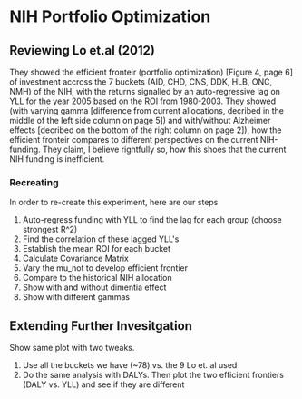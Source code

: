 # NIH Portfolio Optimization

## Reviewing Lo et.al (2012)

They showed the efficient fronteir (portfolio optimization) [Figure 4, page 6] of investment accross the 7 buckets (AID, CHD, CNS, DDK, HLB, ONC, NMH)  of the NIH, with the returns signalled by an auto-regressive lag on YLL for the year 2005 based on the ROI from 1980-2003. They showed (with varying gamma [difference from current allocations, decribed in the middle of the left side column on page 5]) and with/without Alzheimer effects [decribed on the bottom of the right column on page 2]), how the efficient fronteir compares to different perspectives on the current NIH-funding. They claim, I believe rightfully so, how this shoes that the current NIH funding is inefficient. 

### Recreating

In order to re-create this experiment, here are our steps

1. Auto-regress funding with YLL to find the lag for each group (choose strongest R^2)
2. Find the correlation of these lagged YLL's
3. Establish the mean ROI for each bucket
4. Calculate Covariance Matrix
5. Vary the mu_not to develop efficient frontier
6. Compare to the historical NIH allocation
7. Show with and without dimentia effect
8. Show with different gammas

## Extending Further Invesitgation

Show same plot with two tweaks.

1. Use all the buckets we have (~78) vs. the 9 Lo et. al used
2. Do the same analysis with DALYs. Then plot the two efficient frontiers (DALY vs. YLL) and see if they are different